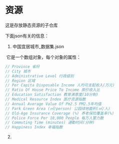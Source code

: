 # 资源

这是存放静态资源的子仓库

下面json有关的信息：

1. 中国宜居城市_数据集.json

​	它是一个数组对象，每个对象的属性：

```js
// Province 省份
// City 城市
// Administrative Level 行政级别
// Region 区域
// Per Capita Disposable Income 人均可支配收入(万元)
// Ratio Of House Price To Income 房价收入比
// Education Satisfaction 教育满意度(10分制)
// Medical Resource Index 医疗资源指数
// Annual Average Value Of Pm2.5 PM2.5年均值
// Park Green Area (㎡/person) 公园绿地面积(㎡/人)
// Old-Age Insurance Coverage (%) 养老保险覆盖率(%)
// Police Force Per 10,000 People 每万人警力数
// Commuting Time (minutes) 通勤时间(分钟)
// Happiness Index 幸福指数
```

2. 

